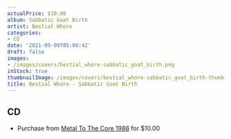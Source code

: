 ```yaml
---
actualPrice: $10.00
album: Sabbatic Goat Birth
artist: Bestial Whore
categories:
- CD
date: '2021-09-09T05:08:42'
draft: false
images:
- /images/covers/bestial_whore-sabbatic_goat_birth.png
inStock: true
thumbnailImage: /images/covers/bestial_whore-sabbatic_goat_birth-thumb.png
title: Bestial Whore - Sabbatic Goat Birth
---
```


## CD
* Purchase from [Metal To The Core 1986](https://metaltothecore1986.com/shop/bestial-whore-sabbatic-goat-birth-cd/) for $10.00
